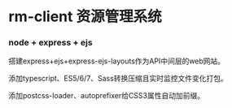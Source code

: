 # rm-client 资源管理系统

### node + express + ejs 

搭建express+ejs+express-ejs-layouts作为API中间层的web网站。

添加typescript、ES5/6/7、Sass转换压缩且实时监控文件变化打包。

添加postcss-loader、autoprefixer给CSS3属性自动加前缀。
